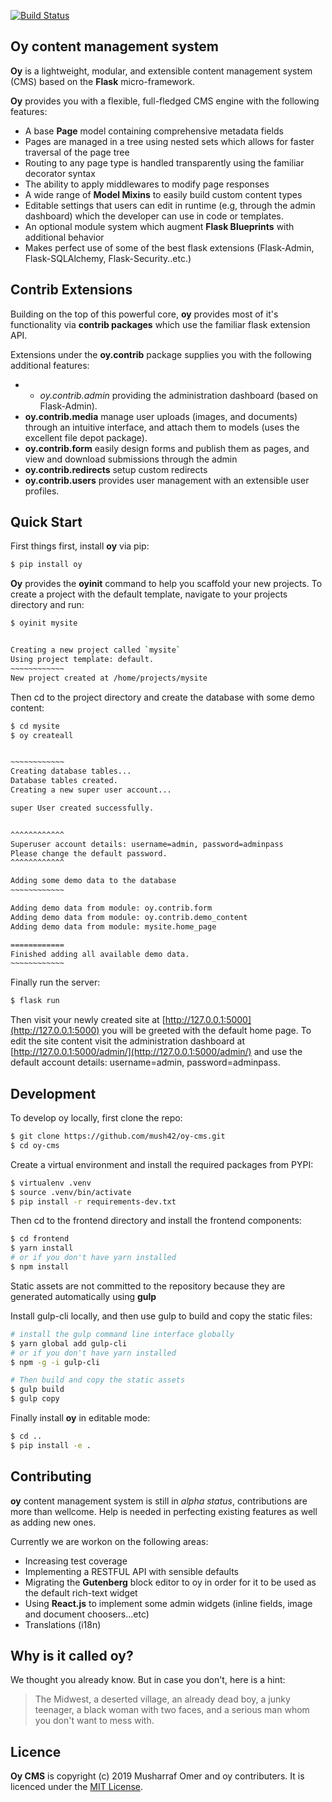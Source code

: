 [![Build Status](https://travis-ci.org/mush42/oy-cms.svg?branch=master)](https://travis-ci.org/mush42/Oy-cms)

## Oy content management system

**Oy** is a lightweight, modular, and extensible content management system (CMS) based on the **Flask** micro-framework.

**Oy** provides you with a flexible, full-fledged CMS engine with the following features:

* A base **Page** model containing comprehensive metadata fields
* Pages are managed in a tree using nested sets which allows for faster traversal of the page tree
* Routing to any page type is handled transparently using the familiar decorator syntax
* The ability to apply middlewares to modify page responses
* A wide range of **Model Mixins** to easily build custom content types
* Editable settings that users can edit in runtime (e.g, through the admin dashboard) which the developer can use in code or templates.
* An optional module system which augment **Flask Blueprints** with additional behavior
* Makes perfect use of some of the best flask extensions (Flask-Admin, Flask-SQLAlchemy, Flask-Security..etc.)

## Contrib Extensions

Building on the top of this powerful core, **oy** provides most of it's functionality via **contrib packages** which use the familiar  flask extension API.

Extensions under the **oy.contrib** package supplies you with the following additional features:

- * *oy.contrib.admin* providing the administration dashboard (based on Flask-Admin).
- **oy.contrib.media** manage user uploads (images, and documents) through an intuitive interface, and attach them to models  (uses the excellent file depot package).
- **oy.contrib.form** easily design forms and publish them as pages, and view and download  submissions through the admin
- **oy.contrib.redirects** setup custom redirects
- **oy.contrib.users** provides user management with an extensible user profiles.


## Quick Start

First things first, install **oy** via pip:

```bash
$ pip install oy
```

**Oy** provides the **oyinit** command to help you scaffold your new projects. To create a project with the default template, navigate to your projects directory and run:

```bash
$ oyinit mysite
```

```bash

Creating a new project called `mysite`
Using project template: default.
~~~~~~~~~~~~
New project created at /home/projects/mysite

```

Then cd to the project directory and create the database with some demo content:

```bash
$ cd mysite
$ oy createall
```

```bash

~~~~~~~~~~~~
Creating database tables...
Database tables created.
Creating a new super user account...

super User created successfully.


^^^^^^^^^^^^
Superuser account details: username=admin, password=adminpass
Please change the default password.
^^^^^^^^^^^^

Adding some demo data to the database
~~~~~~~~~~~~

Adding demo data from module: oy.contrib.form
Adding demo data from module: oy.contrib.demo_content
Adding demo data from module: mysite.home_page

============
Finished adding all available demo data.
~~~~~~~~~~~~

```

Finally run the server:

```bash
$ flask run
```

Then visit your newly created site at  [http://127.0.0.1:5000](http://127.0.0.1:5000) you will be greeted with the default home page. To edit the site content visit the administration dashboard at [http://127.0.0.1:5000/admin/](http://127.0.0.1:5000/admin/) and use the default account details: username=admin, password=adminpass.

## Development

To develop oy locally, first clone the repo:

```bash
$ git clone https://github.com/mush42/oy-cms.git
$ cd oy-cms
```

Create a virtual environment and install the required packages from PYPI:

```bash
$ virtualenv .venv
$ source .venv/bin/activate
$ pip install -r requirements-dev.txt
```
 
Then cd to the frontend directory and install the frontend components:

```bash
$ cd frontend
$ yarn install
# or if you don't have yarn installed
$ npm install
```

Static assets are not committed to the repository because they are generated automatically using **gulp**

Install gulp-cli locally, and then use gulp to build and copy the static files:

```bash
# install the gulp command line interface globally
$ yarn global add gulp-cli
# or if you don't have yarn installed
$ npm -g -i gulp-cli

# Then build and copy the static assets
$ gulp build
$ gulp copy
```
 
Finally install **oy** in editable mode:

```bash
$ cd ..
$ pip install -e .
```

## Contributing

**oy** content management system is still in _alpha status_, contributions are more than wellcome. Help is needed in perfecting existing features as well as adding new ones.

Currently we are workon on the following areas:

* Increasing test coverage
* Implementing a RESTFUL API with sensible defaults
* Migrating the **Gutenberg** block editor to oy in order for it to be used  as the default rich-text widget
* Using **React.js** to implement some admin widgets (inline fields, image and document choosers...etc)
* Translations (i18n)

## Why is it called **oy**?

We thought you already know. But in case you don't, here is a hint:

> The Midwest, a deserted village, an already dead boy, a junky teenager, a black woman with two faces, and a serious man whom you don't want to mess with.

## Licence

**Oy CMS** is copyright (c) 2019 Musharraf Omer and oy contributers. It is licenced under the [MIT License](https://github.com/mush42/oy-cms/blob/master/LICENSE).
